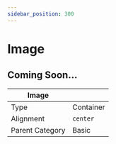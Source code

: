 ```yaml
---
sidebar_position: 300
---
```

    
# Image

## Coming Soon...

|     Image  ||
| -------- | ------- |
| Type  |  Container | Visibility | Image | Text  |
| Alignment |  `center`     |
| Parent Category    | Basic    |
